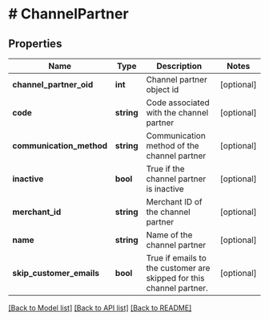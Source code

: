 # # ChannelPartner

## Properties

Name | Type | Description | Notes
------------ | ------------- | ------------- | -------------
**channel_partner_oid** | **int** | Channel partner object id | [optional]
**code** | **string** | Code associated with the channel partner | [optional]
**communication_method** | **string** | Communication method of the channel partner | [optional]
**inactive** | **bool** | True if the channel partner is inactive | [optional]
**merchant_id** | **string** | Merchant ID of the channel partner | [optional]
**name** | **string** | Name of the channel partner | [optional]
**skip_customer_emails** | **bool** | True if emails to the customer are skipped for this channel partner. | [optional]

[[Back to Model list]](../../README.md#models) [[Back to API list]](../../README.md#endpoints) [[Back to README]](../../README.md)
